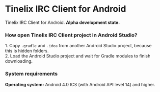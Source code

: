 <h1>Tinelix IRC Client for Android</h1>
Tinelix IRC Client for Android. <b>Alpha development state.</b>

<h3>How open Tinelix IRC Client project in Android Studio?</h3>
<p>1. Copy <code>.gradle</code> and <code>.idea</code> from another Android Studio project, because this is hidden folders.
<br>2. Load the Android Studio project and wait for Gradle modules to finish downloading.

<h3>System requirements</h3>
<p><b>Operating system:</b> Android 4.0 ICS (with Android API level 14) and higher.
